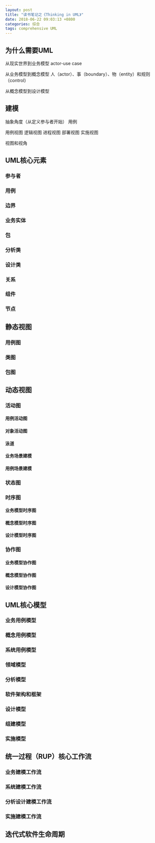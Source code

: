 ```yaml
---
layout: post
title: "读书笔记之《Thinking in UML》"
date: 2018-06-22 09:03:13 +0800
categories: 综合
tags: comprehensive UML
---
```


## 为什么需要UML
从现实世界到业务模型
actor-use case

从业务模型到概念模型
人（actor）、事（boundary）、物（entity）和规则（control）

从概念模型到设计模型

## 建模
抽象角度（从定义参与者开始）
用例

用例视图
逻辑视图
进程视图
部署视图
实施视图

视图和视角

## UML核心元素
### 参与者
### 用例
### 边界
### 业务实体
### 包
### 分析类
### 设计类
### 关系
### 组件
### 节点

## 静态视图
### 用例图
### 类图
### 包图

## 动态视图
### 活动图
#### 用例活动图
#### 对象活动图
#### 泳道
#### 业务场景建模
#### 用例场景建模
### 状态图
### 时序图
#### 业务模型时序图
#### 概念模型时序图
#### 设计模型时序图
### 协作图
#### 业务模型协作图
#### 概念模型协作图
#### 设计模型协作图

## UML核心模型
### 业务用例模型
### 概念用例模型
### 系统用例模型
### 领域模型
### 分析模型
### 软件架构和框架
### 设计模型
### 组建模型
### 实施模型

## 统一过程（RUP）核心工作流
### 业务建模工作流
### 系统建模工作流
### 分析设计建模工作流
### 实施建模工作流

## 迭代式软件生命周期



